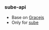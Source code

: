 ### sube-api

-   Base on [Gracejs](https://github.com/xiongwilee/koa-grace)
-   Only for [sube](https://github.com/zuiidea/sube)
